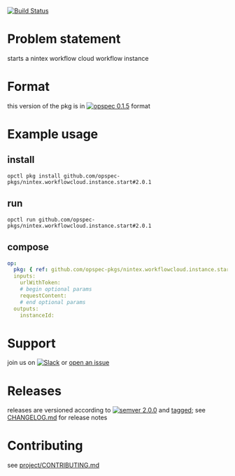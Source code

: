 [![Build Status](https://travis-ci.org/opspec-pkgs/nintex.workflowcloud.instance.start.svg?branch=master)](https://travis-ci.org/opspec-pkgs/nintex.workflowcloud.instance.start)

# Problem statement

starts a nintex workflow cloud workflow instance

# Format

this version of the pkg is in [![opspec 0.1.5](https://img.shields.io/badge/opspec-0.1.5-brightgreen.svg?colorA=6b6b6b&colorB=fc16be)](https://opspec.io/0.1.5/packages.html) format

# Example usage

## install

```shell
opctl pkg install github.com/opspec-pkgs/nintex.workflowcloud.instance.start#2.0.1
```

## run

```
opctl run github.com/opspec-pkgs/nintex.workflowcloud.instance.start#2.0.1
```

## compose

```yaml
op:
  pkg: { ref: github.com/opspec-pkgs/nintex.workflowcloud.instance.start#2.0.1 }
  inputs:
    urlWithToken:
    # begin optional params
    requestContent:
    # end optional params
  outputs:
    instanceId:
```

# Support

join us on
[![Slack](https://opspec-slackin.herokuapp.com/badge.svg)](https://opspec-slackin.herokuapp.com/)
or
[open an issue](https://github.com/opspec-pkgs/nintex.workflowcloud.instance.start/issues)

# Releases

releases are versioned according to
[![semver 2.0.0](https://img.shields.io/badge/semver-2.0.0-brightgreen.svg)](http://semver.org/spec/v2.0.0.html)
and [tagged](https://git-scm.com/book/en/v2/Git-Basics-Tagging); see
[CHANGELOG.md](CHANGELOG.md) for release notes

# Contributing

see
[project/CONTRIBUTING.md](https://github.com/opspec-pkgs/project/blob/master/CONTRIBUTING.md)
